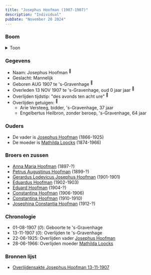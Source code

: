 ```yaml
---
title: "Josephus Hoofman (1907-1907)"
description: "Individual"
pubDate: "November 20 2024"
---
```


### Boom
<details><summary>Toon</summary>

![test](https://www.plantuml.com/plantuml/svg/ZPBRJW9138RlvoaQkV2AP641NK88Oi1354qyt9BPdSfETdQ6J6SbnF3kLbWFqIZUJTh-xVUtCw8WVQXA8wZGTYczB26LMR7mhhBgr1dd8NXfYLDeWyYrGiYqpmpktbWkmnfAB5Fqj0jHG8ykh9SeldJDZ2I25m40O-SL-ljSPuL5ei6WbDeEXn2BZH27SBiTHMAdEBXqXCky8ZXtxgcKzW0amKKKHUqkG6CIJxlJCVTzUT9er0O6_LIcwtdgGZ3O7qAx0oSFPz0wxlNWp4jPhRwKKb4PCvTMpJFlY5B7F6-QDbm-pA2Ly8X3QhBi6Mqk5yY0DTMr3BasIiALSrb1xr2jfCDGq_4adiH_GNNXRdBBK4STjcK3Mas4_m0xhi7Op2zWW_uAbT9syLQUmEpcaSSalItWbBVMwq33w4KUrcYCMp7aHjJRR3Rh2b4x-GpKIWvmgXr5Ojzrk0O-3hl_IjiJ9T7HDrTx5zAATmv_IlahZT0g_jgl)
</details>

### Gegevens
- Naam: Josephus Hoofman <sup><a href="../s00340/" style="text-decoration:none" title="Overlijdensakte Josephus Hoofman 13-11-1907">:link:</a></sup>
- Geslacht: Mannelijk
- Geboren AUG 1907 te 's-Gravenhage <sup><a href="../s00340/" style="text-decoration:none" title="Overlijdensakte Josephus Hoofman 13-11-1907">:link:</a></sup>
- Overleden 13 NOV 1907 te 's-Gravenhage, oud 0 jaar jaar <sup><a href="../s00340/" style="text-decoration:none" title="Overlijdensakte Josephus Hoofman 13-11-1907">:link:</a></sup>
- Overlijden tijdstip: "des avonds ten acht ure" <sup><a href="../s00340/" style="text-decoration:none" title="Overlijdensakte Josephus Hoofman 13-11-1907">:link:</a></sup>
- Overlijden getuigen: <sup><a href="../s00340/" style="text-decoration:none" title="Overlijdensakte Josephus Hoofman 13-11-1907">:link:</a></sup>
  - Arie Versteeg, bidder, \'s-Gravenhage, 37 jaar
  - Engelbertus Heilbron, zonder beroep, \'s-Gravenhage, 64 jaar

### Ouders
- De vader is [Josephus Hoofman](../i00025/) (1866-1925)
- De moeder is [Mathilda Loocks](../i00194/) (1874-1966)

### Broers en zussen
- [Anna Maria Hoofman](../i00203/) (1897-?)
- [Petrus Augustinus Hoofman](../i00195/) (1899-?)
- [Gerardus Lodevicus Josephus Hoofman](../i00196/) (1901-1901)
- [Eduardus Hoofman](../i00197/) (1902-1903)
- [Eduard Hoofman](../i00198/) (1904-?)
- [Constantina Hoofman](../i00199/) (1906-1906)
- [Constantina Hoofman](../i00201/) (1910-1910)
- [Josephina Constantia Hoofman](../i00202/) (1912-?)

### Chronologie
- 01-08-1907 (<i>0</i>): Geboorte te 's-Gravenhage
- 13-11-1907 (<i>0</i>): Overlijden te 's-Gravenhage
- 22-06-1925: Overlijden vader [Josephus Hoofman](../i00025/)
- 28-06-1966: Overlijden moeder [Mathilda Loocks](../i00194/)

### Bronnen lijst
- [Overlijdensakte Josephus Hoofman 13-11-1907](../s00340/)